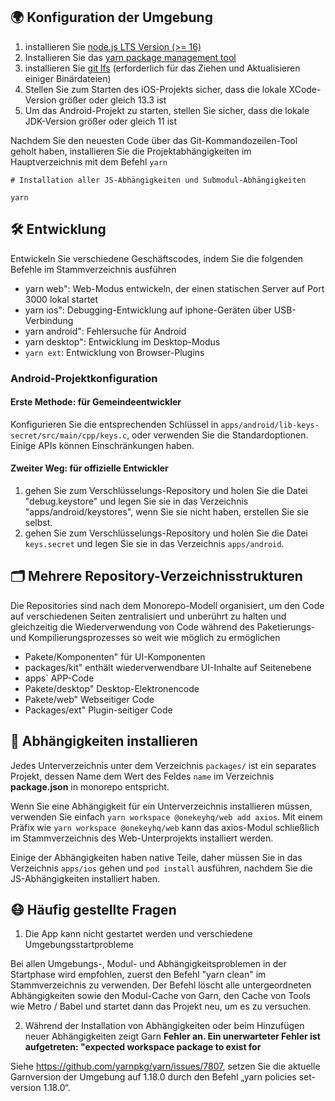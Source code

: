 
## 🌍 Konfiguration der Umgebung

1. installieren Sie [node.js LTS Version (>= 16)](https://nodejs.org/en/)
2. Installieren Sie das [yarn package management tool](https://yarnpkg.com/)
3. installieren Sie [git lfs](https://git-lfs.github.com/) (erforderlich für das Ziehen und Aktualisieren einiger Binärdateien)
4. Stellen Sie zum Starten des iOS-Projekts sicher, dass die lokale XCode-Version größer oder gleich 13.3 ist
5. Um das Android-Projekt zu starten, stellen Sie sicher, dass die lokale JDK-Version größer oder gleich 11 ist

Nachdem Sie den neuesten Code über das Git-Kommandozeilen-Tool geholt haben, installieren Sie die Projektabhängigkeiten im Hauptverzeichnis mit dem Befehl ``yarn``

```
# Installation aller JS-Abhängigkeiten und Submodul-Abhängigkeiten

yarn
```

## 🛠 Entwicklung

Entwickeln Sie verschiedene Geschäftscodes, indem Sie die folgenden Befehle im Stammverzeichnis ausführen

- yarn web": Web-Modus entwickeln, der einen statischen Server auf Port 3000 lokal startet
- yarn ios": Debugging-Entwicklung auf iphone-Geräten über USB-Verbindung
- yarn android": Fehlersuche für Android
- yarn desktop": Entwicklung im Desktop-Modus
- `yarn ext`: Entwicklung von Browser-Plugins

### Android-Projektkonfiguration

#### Erste Methode: für Gemeindeentwickler

Konfigurieren Sie die entsprechenden Schlüssel in `apps/android/lib-keys-secret/src/main/cpp/keys.c`, oder verwenden Sie die Standardoptionen. Einige APIs können Einschränkungen haben.

#### Zweiter Weg: für offizielle Entwickler

1. gehen Sie zum Verschlüsselungs-Repository und holen Sie die Datei "debug.keystore" und legen Sie sie in das Verzeichnis "apps/android/keystores", wenn Sie sie nicht haben, erstellen Sie sie selbst.
2. gehen Sie zum Verschlüsselungs-Repository und holen Sie die Datei `keys.secret` und legen Sie sie in das Verzeichnis `apps/android`.

## 🗂 Mehrere Repository-Verzeichnisstrukturen

Die Repositories sind nach dem Monorepo-Modell organisiert, um den Code auf verschiedenen Seiten zentralisiert und unberührt zu halten und gleichzeitig die Wiederverwendung von Code während des Paketierungs- und Kompilierungsprozesses so weit wie möglich zu ermöglichen

- Pakete/Komponenten" für UI-Komponenten
- packages/kit" enthält wiederverwendbare UI-Inhalte auf Seitenebene
- apps` APP-Code
- Pakete/desktop" Desktop-Elektronencode
- Pakete/web" Webseitiger Code
- Packages/ext" Plugin-seitiger Code

## 🧲 Abhängigkeiten installieren

Jedes Unterverzeichnis unter dem Verzeichnis `packages/` ist ein separates Projekt, dessen Name dem Wert des Feldes `name` im Verzeichnis **package.json** in monorepo entspricht.

Wenn Sie eine Abhängigkeit für ein Unterverzeichnis installieren müssen, verwenden Sie einfach `yarn workspace @onekeyhq/web add axios`. Mit einem Präfix wie `yarn workspace @onekeyhq/web` kann das axios-Modul schließlich im Stammverzeichnis des Web-Unterprojekts installiert werden.

Einige der Abhängigkeiten haben native Teile, daher müssen Sie in das Verzeichnis `apps/ios` gehen und `pod install` ausführen, nachdem Sie die JS-Abhängigkeiten installiert haben.

## 😷 Häufig gestellte Fragen

1. Die App kann nicht gestartet werden und verschiedene Umgebungsstartprobleme

Bei allen Umgebungs-, Modul- und Abhängigkeitsproblemen in der Startphase wird empfohlen, zuerst den Befehl "yarn clean" im Stammverzeichnis zu verwenden. Der Befehl löscht alle untergeordneten Abhängigkeiten sowie den Modul-Cache von Garn, den Cache von Tools wie Metro / Babel und startet dann das Projekt neu, um es zu versuchen.

2. Während der Installation von Abhängigkeiten oder beim Hinzufügen neuer Abhängigkeiten zeigt Garn **Fehler an. Ein unerwarteter Fehler ist aufgetreten: "expected workspace package to exist for**

Siehe https://github.com/yarnpkg/yarn/issues/7807, setzen Sie die aktuelle Garnversion der Umgebung auf 1.18.0 durch den Befehl „yarn policies set-version 1.18.0“.